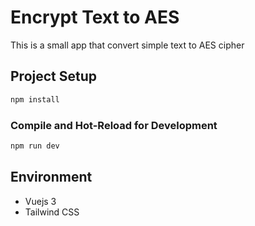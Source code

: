 # Encrypt Text to AES

This is a small app that convert simple text to AES cipher


## Project Setup

```sh
npm install
```
### Compile and Hot-Reload for Development

```sh
npm run dev
```

## Environment

- Vuejs 3
- Tailwind CSS
